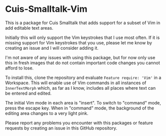 # Cuis-Smalltalk-Vim

This is a package for Cuis Smalltalk that adds support for a subset of Vim
in add editable text areas.

Initially this will only support the Vim keystrokes that I use most often.
If it is missing support for Vim keystrokes that you use,
please let me know by creating an issue and I will consider adding it.

I'm not aware of any issues with using this package, but for now
only use this in fresh images that do not contain important code changes
you cannot afford to lose.

To install this, clone the repository and
evaluate `Feature require: 'Vim'` in a Workspace.
This will enable use of Vim commands in all instances of `InnerTextMorph`
which, as far as I know, includes all places where text can be entered and edited.

The initial Vim mode in each area is "insert".
To switch to "command" mode, press the escape key.
When in "command" mode, the background of the editing area
changes to a very light pink.

Please report any problems you encounter with this packages
or feature requests by creating an issue in this GitHub repository.
